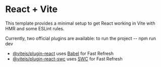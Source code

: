 # React + Vite

This template provides a minimal setup to get React working in Vite with HMR and some ESLint rules.

Currently, two official plugins are available:
to run the project
   -- npm run dev

- [@vitejs/plugin-react](https://github.com/vitejs/vite-plugin-react/blob/main/packages/plugin-react/README.md) uses [Babel](https://babeljs.io/) for Fast Refresh
- [@vitejs/plugin-react-swc](https://github.com/vitejs/vite-plugin-react-swc) uses [SWC](https://swc.rs/) for Fast Refresh
